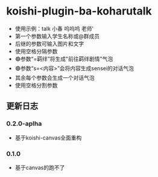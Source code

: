 # koishi-plugin-ba-koharutalk

- 使用示例：talk 小春 呜呜呜 老师'
- 第一个参数输入学生名称或@群成员
- 后继的参数可输入图片和文字
- 使用空格分隔参数
- 🟢参数“=羁绊”将生成"前往羁绊剧情"气泡
- 🟢参数“s=<内容>”会将内容生成sensei的对话气泡
- 其余每个参数会生成一个对话气泡
- 使用空格分割参数

## 更新日志

### 0.2.0-aplha
- 基于koishi-canvas全面重构

### 0.1.0
- 基于canvas的跑不了
